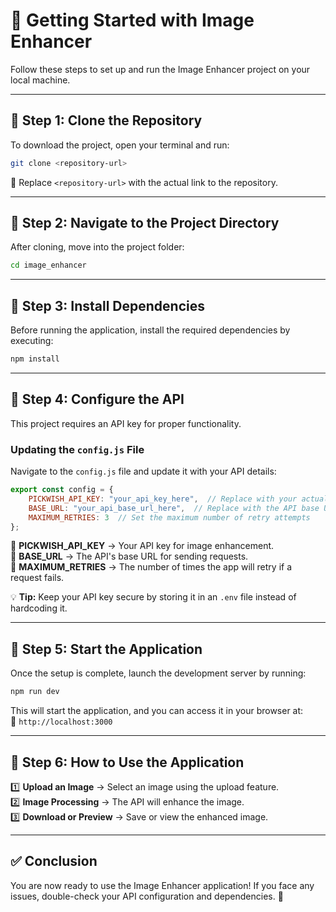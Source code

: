 # 🚀 Getting Started with Image Enhancer  

Follow these steps to set up and run the Image Enhancer project on your local machine.  

---

## 📌 Step 1: Clone the Repository  
To download the project, open your terminal and run:  
```sh
git clone <repository-url>
```
🔹 Replace `<repository-url>` with the actual link to the repository.  

---

## 📌 Step 2: Navigate to the Project Directory  
After cloning, move into the project folder:  
```sh
cd image_enhancer
```

---

## 📌 Step 3: Install Dependencies  
Before running the application, install the required dependencies by executing:  
```sh
npm install
```

---

## 📌 Step 4: Configure the API  
This project requires an API key for proper functionality.  

### Updating the `config.js` File  
Navigate to the `config.js` file and update it with your API details:  

```js
export const config = {
    PICKWISH_API_KEY: "your_api_key_here",  // Replace with your actual API key
    BASE_URL: "your_api_base_url_here",  // Replace with the API base URL
    MAXIMUM_RETRIES: 3  // Set the maximum number of retry attempts
};
```
🔹 **PICKWISH_API_KEY** → Your API key for image enhancement.  
🔹 **BASE_URL** → The API's base URL for sending requests.  
🔹 **MAXIMUM_RETRIES** → The number of times the app will retry if a request fails.  

💡 **Tip:** Keep your API key secure by storing it in an `.env` file instead of hardcoding it.  

---

## 📌 Step 5: Start the Application  
Once the setup is complete, launch the development server by running:  
```sh
npm run dev
```
This will start the application, and you can access it in your browser at:  
📍 `http://localhost:3000`  

---

## 📌 Step 6: How to Use the Application  
1️⃣ **Upload an Image** → Select an image using the upload feature.  
2️⃣ **Image Processing** → The API will enhance the image.  
3️⃣ **Download or Preview** → Save or view the enhanced image.  

---

## ✅ Conclusion  
You are now ready to use the Image Enhancer application! If you face any issues, double-check your API configuration and dependencies. 🚀  
